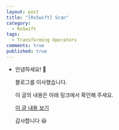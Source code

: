 ```yaml
---
layout: post
title: "[RxSwift] Scan"
category: 
  - RxSwift
tags: 
  - Transforming Operators
comments: true
published: true
---
```


- 안녕하세요! 👋

  블로그를 이사했습니다.

  이 글의 내용은 아래 링크에서 확인해 주세요.

  [이 글 내용 보기](https://gitminam.com/ios/rxswift-scan/)

  감사합니다 😃

